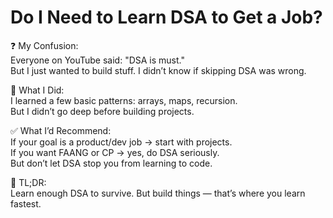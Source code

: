 # Do I Need to Learn DSA to Get a Job?

❓ My Confusion:  
Everyone on YouTube said: "DSA is must."  
But I just wanted to build stuff. I didn’t know if skipping DSA was wrong.

🧠 What I Did:  
I learned a few basic patterns: arrays, maps, recursion.  
But I didn’t go deep before building projects.

✅ What I’d Recommend:  
If your goal is a product/dev job → start with projects.  
If you want FAANG or CP → yes, do DSA seriously.  
But don’t let DSA stop you from learning to code.

📌 TL;DR:  
Learn enough DSA to survive. But build things — that’s where you learn fastest.
